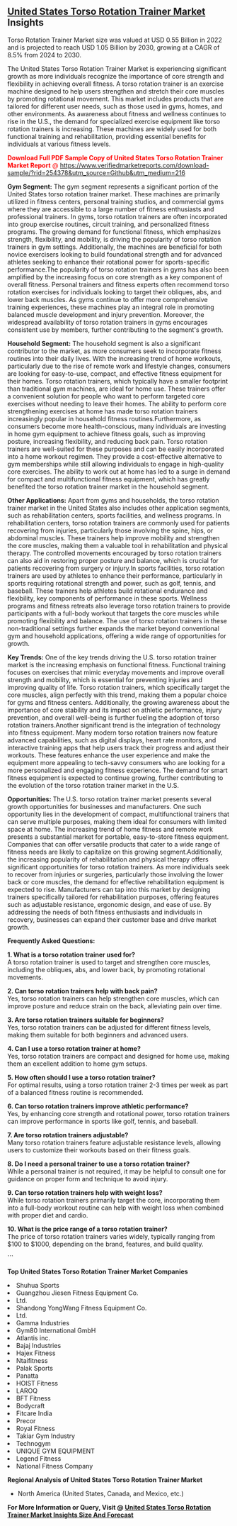 <h2><a href="https://www.verifiedmarketreports.com/download-sample/?rid=254378&amp;utm_source=Github&amp;utm_medium=216" target="_blank">United States Torso Rotation Trainer Market</a> Insights</h2><p>Torso Rotation Trainer Market size was valued at USD 0.55 Billion in 2022 and is projected to reach USD 1.05 Billion by 2030, growing at a CAGR of 8.5% from 2024 to 2030.</p><p><p>The United States Torso Rotation Trainer Market is experiencing significant growth as more individuals recognize the importance of core strength and flexibility in achieving overall fitness. A torso rotation trainer is an exercise machine designed to help users strengthen and stretch their core muscles by promoting rotational movement. This market includes products that are tailored for different user needs, such as those used in gyms, homes, and other environments. As awareness about fitness and wellness continues to rise in the U.S., the demand for specialized exercise equipment like torso rotation trainers is increasing. These machines are widely used for both functional training and rehabilitation, providing essential benefits for individuals at various fitness levels. <p><span class=""><span style="color: #ff0000;"><strong>Download Full PDF Sample Copy of United States Torso Rotation Trainer Market Report</strong> @ </span><a href="https://www.verifiedmarketreports.com/download-sample/?rid=254378&amp;utm_source=Github&amp;utm_medium=216" target="_blank">https://www.verifiedmarketreports.com/download-sample/?rid=254378&amp;utm_source=Github&amp;utm_medium=216</a></span></p></p><p><strong>Gym Segment:</strong> The gym segment represents a significant portion of the United States torso rotation trainer market. These machines are primarily utilized in fitness centers, personal training studios, and commercial gyms where they are accessible to a large number of fitness enthusiasts and professional trainers. In gyms, torso rotation trainers are often incorporated into group exercise routines, circuit training, and personalized fitness programs. The growing demand for functional fitness, which emphasizes strength, flexibility, and mobility, is driving the popularity of torso rotation trainers in gym settings. Additionally, the machines are beneficial for both novice exercisers looking to build foundational strength and for advanced athletes seeking to enhance their rotational power for sports-specific performance.The popularity of torso rotation trainers in gyms has also been amplified by the increasing focus on core strength as a key component of overall fitness. Personal trainers and fitness experts often recommend torso rotation exercises for individuals looking to target their obliques, abs, and lower back muscles. As gyms continue to offer more comprehensive training experiences, these machines play an integral role in promoting balanced muscle development and injury prevention. Moreover, the widespread availability of torso rotation trainers in gyms encourages consistent use by members, further contributing to the segment's growth. <p><strong>Household Segment:</strong> The household segment is also a significant contributor to the market, as more consumers seek to incorporate fitness routines into their daily lives. With the increasing trend of home workouts, particularly due to the rise of remote work and lifestyle changes, consumers are looking for easy-to-use, compact, and effective fitness equipment for their homes. Torso rotation trainers, which typically have a smaller footprint than traditional gym machines, are ideal for home use. These trainers offer a convenient solution for people who want to perform targeted core exercises without needing to leave their homes. The ability to perform core strengthening exercises at home has made torso rotation trainers increasingly popular in household fitness routines.Furthermore, as consumers become more health-conscious, many individuals are investing in home gym equipment to achieve fitness goals, such as improving posture, increasing flexibility, and reducing back pain. Torso rotation trainers are well-suited for these purposes and can be easily incorporated into a home workout regimen. They provide a cost-effective alternative to gym memberships while still allowing individuals to engage in high-quality core exercises. The ability to work out at home has led to a surge in demand for compact and multifunctional fitness equipment, which has greatly benefited the torso rotation trainer market in the household segment.<p><strong>Other Applications:</strong> Apart from gyms and households, the torso rotation trainer market in the United States also includes other application segments, such as rehabilitation centers, sports facilities, and wellness programs. In rehabilitation centers, torso rotation trainers are commonly used for patients recovering from injuries, particularly those involving the spine, hips, or abdominal muscles. These trainers help improve mobility and strengthen the core muscles, making them a valuable tool in rehabilitation and physical therapy. The controlled movements encouraged by torso rotation trainers can also aid in restoring proper posture and balance, which is crucial for patients recovering from surgery or injury.In sports facilities, torso rotation trainers are used by athletes to enhance their performance, particularly in sports requiring rotational strength and power, such as golf, tennis, and baseball. These trainers help athletes build rotational endurance and flexibility, key components of performance in these sports. Wellness programs and fitness retreats also leverage torso rotation trainers to provide participants with a full-body workout that targets the core muscles while promoting flexibility and balance. The use of torso rotation trainers in these non-traditional settings further expands the market beyond conventional gym and household applications, offering a wide range of opportunities for growth.<p><strong>Key Trends:</strong> One of the key trends driving the U.S. torso rotation trainer market is the increasing emphasis on functional fitness. Functional training focuses on exercises that mimic everyday movements and improve overall strength and mobility, which is essential for preventing injuries and improving quality of life. Torso rotation trainers, which specifically target the core muscles, align perfectly with this trend, making them a popular choice for gyms and fitness centers. Additionally, the growing awareness about the importance of core stability and its impact on athletic performance, injury prevention, and overall well-being is further fueling the adoption of torso rotation trainers.Another significant trend is the integration of technology into fitness equipment. Many modern torso rotation trainers now feature advanced capabilities, such as digital displays, heart rate monitors, and interactive training apps that help users track their progress and adjust their workouts. These features enhance the user experience and make the equipment more appealing to tech-savvy consumers who are looking for a more personalized and engaging fitness experience. The demand for smart fitness equipment is expected to continue growing, further contributing to the evolution of the torso rotation trainer market in the U.S.<p><strong>Opportunities:</strong> The U.S. torso rotation trainer market presents several growth opportunities for businesses and manufacturers. One such opportunity lies in the development of compact, multifunctional trainers that can serve multiple purposes, making them ideal for consumers with limited space at home. The increasing trend of home fitness and remote work presents a substantial market for portable, easy-to-store fitness equipment. Companies that can offer versatile products that cater to a wide range of fitness needs are likely to capitalize on this growing segment.Additionally, the increasing popularity of rehabilitation and physical therapy offers significant opportunities for torso rotation trainers. As more individuals seek to recover from injuries or surgeries, particularly those involving the lower back or core muscles, the demand for effective rehabilitation equipment is expected to rise. Manufacturers can tap into this market by designing trainers specifically tailored for rehabilitation purposes, offering features such as adjustable resistance, ergonomic design, and ease of use. By addressing the needs of both fitness enthusiasts and individuals in recovery, businesses can expand their customer base and drive market growth.<p><strong>Frequently Asked Questions:</strong></p><p><strong>1. What is a torso rotation trainer used for?</strong><br>A torso rotation trainer is used to target and strengthen core muscles, including the obliques, abs, and lower back, by promoting rotational movements.</p><p><strong>2. Can torso rotation trainers help with back pain?</strong><br>Yes, torso rotation trainers can help strengthen core muscles, which can improve posture and reduce strain on the back, alleviating pain over time.</p><p><strong>3. Are torso rotation trainers suitable for beginners?</strong><br>Yes, torso rotation trainers can be adjusted for different fitness levels, making them suitable for both beginners and advanced users.</p><p><strong>4. Can I use a torso rotation trainer at home?</strong><br>Yes, torso rotation trainers are compact and designed for home use, making them an excellent addition to home gym setups.</p><p><strong>5. How often should I use a torso rotation trainer?</strong><br>For optimal results, using a torso rotation trainer 2-3 times per week as part of a balanced fitness routine is recommended.</p><p><strong>6. Can torso rotation trainers improve athletic performance?</strong><br>Yes, by enhancing core strength and rotational power, torso rotation trainers can improve performance in sports like golf, tennis, and baseball.</p><p><strong>7. Are torso rotation trainers adjustable?</strong><br>Many torso rotation trainers feature adjustable resistance levels, allowing users to customize their workouts based on their fitness goals.</p><p><strong>8. Do I need a personal trainer to use a torso rotation trainer?</strong><br>While a personal trainer is not required, it may be helpful to consult one for guidance on proper form and technique to avoid injury.</p><p><strong>9. Can torso rotation trainers help with weight loss?</strong><br>While torso rotation trainers primarily target the core, incorporating them into a full-body workout routine can help with weight loss when combined with proper diet and cardio.</p><p><strong>10. What is the price range of a torso rotation trainer?</strong><br>The price of torso rotation trainers varies widely, typically ranging from $100 to $1000, depending on the brand, features, and build quality.</p>```</p><p><strong>Top United States Torso Rotation Trainer Market Companies</strong></p><div data-test-id=""><p><li>Shuhua Sports</li><li> Guangzhou Jiesen Fitness Equipment Co.</li><li> Ltd.</li><li> Shandong YongWang Fitness Equipment Co.</li><li> Ltd.</li><li> Gamma Industries</li><li> Gym80 International GmbH</li><li> Atlantis inc.</li><li> Bajaj Industries</li><li> Hajex Fitness</li><li> Ntaifitness</li><li> Palak Sports</li><li> Panatta</li><li> HOIST Fitness</li><li> LAROQ</li><li> BFT Fitness</li><li> Bodycraft</li><li> Fitcare India</li><li> Precor</li><li> Royal Fitness</li><li> Takiar Gym Industry</li><li> Technogym</li><li> UNIQUE GYM EQUIPMENT</li><li> Legend Fitness</li><li> National Fitness Company</li></p><div><strong>Regional Analysis of&nbsp;United States Torso Rotation Trainer Market</strong></div><ul><li dir="ltr"><p dir="ltr">North America&nbsp;(United States, Canada, and Mexico, etc.)</p></li></ul><p><strong>For More Information or Query, Visit @&nbsp;</strong><strong><a href="https://www.verifiedmarketreports.com/product/torso-rotation-trainer-market/?utm_source=Github&amp;utm_medium=216" target="_blank">United States Torso Rotation Trainer Market Insights Size And Forecast</a></strong></p></div>
